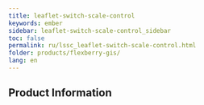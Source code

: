 ```yaml
---
title: leaflet-switch-scale-control
keywords: ember
sidebar: leaflet-switch-scale-control_sidebar
toc: false
permalink: ru/lssc_leaflet-switch-scale-control.html
folder: products/flexberry-gis/
lang: en
---
```


## Product Information
